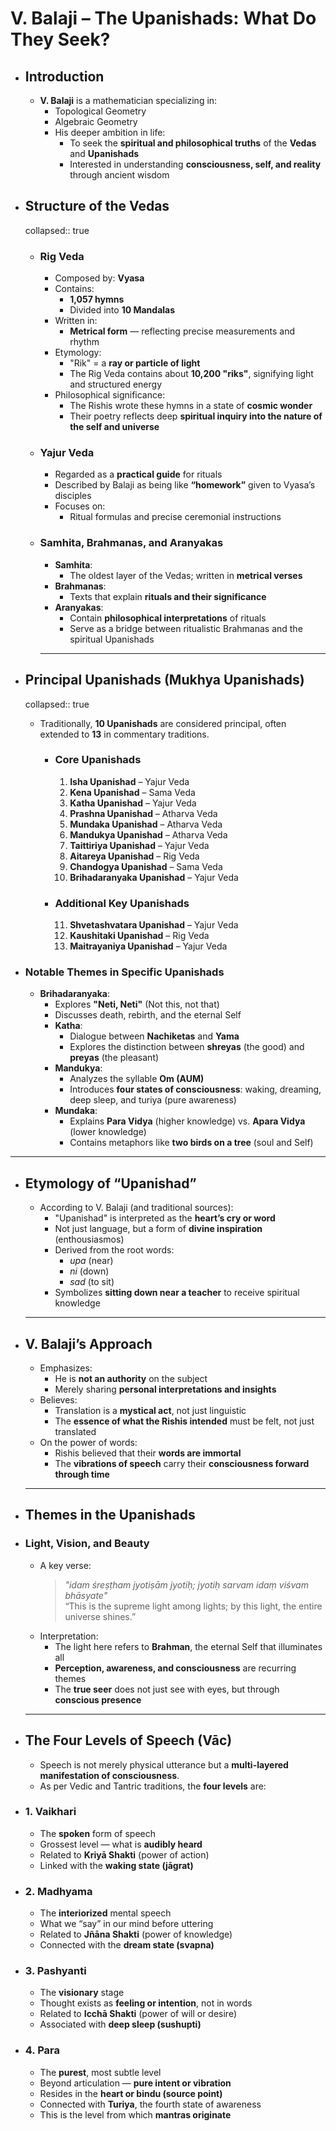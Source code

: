 # V. Balaji – The Upanishads: What Do They Seek?
- ## Introduction
	- **V. Balaji** is a mathematician specializing in:
	    * Topological Geometry  
	    * Algebraic Geometry  
	  * His deeper ambition in life:
	    * To seek the **spiritual and philosophical truths** of the **Vedas** and **Upanishads**
	    * Interested in understanding **consciousness, self, and reality** through ancient wisdom
- ## Structure of the Vedas
  collapsed:: true
	- ### Rig Veda
	  * Composed by: **Vyasa**
	  * Contains:
	    * **1,057 hymns**  
	    * Divided into **10 Mandalas**  
	  * Written in:
	    * **Metrical form** — reflecting precise measurements and rhythm
	  * Etymology:
	    * "Rik" = a **ray or particle of light**
	    * The Rig Veda contains about **10,200 "riks"**, signifying light and structured energy
	  * Philosophical significance:
	    * The Rishis wrote these hymns in a state of **cosmic wonder**
	    * Their poetry reflects deep **spiritual inquiry into the nature of the self and universe**
	- ### Yajur Veda
	  * Regarded as a **practical guide** for rituals
	  * Described by Balaji as being like **“homework”** given to Vyasa’s disciples
	  * Focuses on:
	    * Ritual formulas and precise ceremonial instructions
	- ### Samhita, Brahmanas, and Aranyakas
	  * **Samhita**:
	    * The oldest layer of the Vedas; written in **metrical verses**
	  * **Brahmanas**:
	    * Texts that explain **rituals and their significance**
	  * **Aranyakas**:
	    * Contain **philosophical interpretations** of rituals
	    * Serve as a bridge between ritualistic Brahmanas and the spiritual Upanishads
	  
	  ---
- ## Principal Upanishads (Mukhya Upanishads)
  collapsed:: true
  
  * Traditionally, **10 Upanishads** are considered principal, often extended to **13** in commentary traditions.
	- ### Core Upanishads
	  1. **Isha Upanishad** – Yajur Veda  
	  2. **Kena Upanishad** – Sama Veda  
	  3. **Katha Upanishad** – Yajur Veda  
	  4. **Prashna Upanishad** – Atharva Veda  
	  5. **Mundaka Upanishad** – Atharva Veda  
	  6. **Mandukya Upanishad** – Atharva Veda  
	  7. **Taittiriya Upanishad** – Yajur Veda  
	  8. **Aitareya Upanishad** – Rig Veda  
	  9. **Chandogya Upanishad** – Sama Veda  
	  10. **Brihadaranyaka Upanishad** – Yajur Veda
	- ### Additional Key Upanishads
	  11. **Shvetashvatara Upanishad** – Yajur Veda  
	  12. **Kaushitaki Upanishad** – Rig Veda  
	  13. **Maitrayaniya Upanishad** – Yajur Veda
- ### Notable Themes in Specific Upanishads
	- **Brihadaranyaka**:
	    * Explores **"Neti, Neti"** (Not this, not that)
	    * Discusses death, rebirth, and the eternal Self  
	  * **Katha**:
	    * Dialogue between **Nachiketas** and **Yama**
	    * Explores the distinction between **shreyas** (the good) and **preyas** (the pleasant)  
	  * **Mandukya**:
	    * Analyzes the syllable **Om (AUM)**
	    * Introduces **four states of consciousness**: waking, dreaming, deep sleep, and turiya (pure awareness)  
	  * **Mundaka**:
	    * Explains **Para Vidya** (higher knowledge) vs. **Apara Vidya** (lower knowledge)  
	    * Contains metaphors like **two birds on a tree** (soul and Self)
- ---
- ## Etymology of “Upanishad”
  * According to V. Balaji (and traditional sources):
    * "Upanishad" is interpreted as the **heart’s cry or word**
    * Not just language, but a form of **divine inspiration** (enthousiasmos)
    * Derived from the root words:
        * *upa* (near)
        * *ni* (down)
        * *sad* (to sit)  
    * Symbolizes **sitting down near a teacher** to receive spiritual knowledge
  
  ---
- ## V. Balaji’s Approach
  * Emphasizes:
    * He is **not an authority** on the subject
    * Merely sharing **personal interpretations and insights**
  * Believes:
    * Translation is a **mystical act**, not just linguistic
    * The **essence of what the Rishis intended** must be felt, not just translated
  * On the power of words:
    * Rishis believed that their **words are immortal**
    * The **vibrations of speech** carry their **consciousness forward through time**
  
  ---
- ## Themes in the Upanishads
- ### Light, Vision, and Beauty
  * A key verse:
    > *"idam śreṣṭham jyotiṣām jyotiḥ; jyotiḥ sarvam idaṃ viśvam bhāsyate"*  
    > “This is the supreme light among lights; by this light, the entire universe shines.”
  * Interpretation:
    * The light here refers to **Brahman**, the eternal Self that illuminates all
    * **Perception, awareness, and consciousness** are recurring themes
    * The **true seer** does not just see with eyes, but through **conscious presence**
  
  ---
- ## The Four Levels of Speech (Vāc)
  
  * Speech is not merely physical utterance but a **multi-layered manifestation of consciousness**.
  * As per Vedic and Tantric traditions, the **four levels** are:
- ### 1. **Vaikhari**
  * The **spoken** form of speech  
  * Grossest level — what is **audibly heard**  
  * Related to **Kriyā Shakti** (power of action)  
  * Linked with the **waking state (jāgrat)**
- ### 2. **Madhyama**
  * The **interiorized** mental speech  
  * What we “say” in our mind before uttering  
  * Related to **Jñāna Shakti** (power of knowledge)  
  * Connected with the **dream state (svapna)**
- ### 3. **Pashyanti**
  * The **visionary** stage  
  * Thought exists as **feeling or intention**, not in words  
  * Related to **Icchā Shakti** (power of will or desire)  
  * Associated with **deep sleep (sushupti)**
- ### 4. **Para**
  * The **purest**, most subtle level  
  * Beyond articulation — **pure intent or vibration**  
  * Resides in the **heart or bindu (source point)**  
  * Connected with **Turiya**, the fourth state of awareness  
  * This is the level from which **mantras originate**